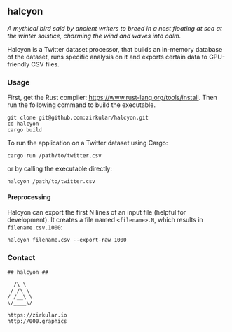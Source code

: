 ## halcyon

_A mythical bird said by ancient writers to breed in a nest floating at sea at the winter solstice, charming the wind and waves into calm._

Halcyon is a Twitter dataset processor, that builds an in-memory database of the dataset, runs specific analysis on it and exports certain data to GPU-friendly CSV files.

### Usage

First, get the Rust compiler: https://www.rust-lang.org/tools/install. Then run the following command to build the executable.

```
git clone git@github.com:zirkular/halcyon.git
cd halcyon
cargo build
```

To run the application on a Twitter dataset using Cargo:

```
cargo run /path/to/twitter.csv
```
or by calling the executable directly:
```
halcyon /path/to/twitter.csv
```

#### Preprocessing

Halcyon can export the first N lines of an input file (helpful for development). It creates a file named `<filename>.N`, which results in `filename.csv.1000`:

```
halcyon filename.csv --export-raw 1000
```

### Contact
```
## halcyon ##

  /\ \  
 / /\ \ 
/ /__\ \
\/____\/

https://zirkular.io
http://000.graphics

```
